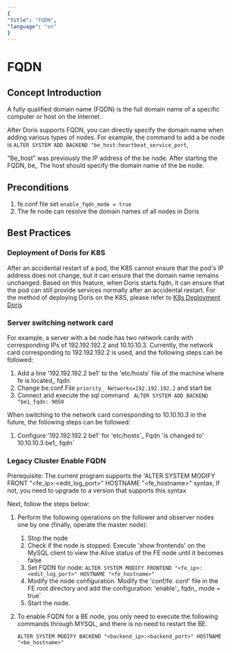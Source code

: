 ```yaml
---
{
"title": "FQDN",
"language": "en"
}
---
```


<!--
Licensed to the Apache Software Foundation (ASF) under one
or more contributor license agreements.  See the NOTICE file
distributed with this work for additional information
regarding copyright ownership.  The ASF licenses this file
to you under the Apache License, Version 2.0 (the
"License"); you may not use this file except in compliance
with the License.  You may obtain a copy of the License at

  http://www.apache.org/licenses/LICENSE-2.0

Unless required by applicable law or agreed to in writing,
software distributed under the License is distributed on an
"AS IS" BASIS, WITHOUT WARRANTIES OR CONDITIONS OF ANY
KIND, either express or implied.  See the License for the
specific language governing permissions and limitations
under the License.
-->

# FQDN

## Concept Introduction

<version since="dev"></version>

A fully qualified domain name (FQDN) is the full domain name of a specific computer or host on the Internet.

After Doris supports FQDN, you can directly specify the domain name when adding various types of nodes. For example, the command to add a be node is `ALTER SYSTEM ADD BACKEND "be_host:heartbeat_service_port`,

"Be_host" was previously the IP address of the be node. After starting the FQDN, be_ The host should specify the domain name of the be node.

## Preconditions

1. fe.conf file set `enable_fqdn_mode = true`
2. The fe node can resolve the domain names of all nodes in Doris

## Best Practices

### Deployment of Doris for K8S

After an accidental restart of a pod, the K8S cannot ensure that the pod's IP address does not change, but it can ensure that the domain name remains unchanged. Based on this feature, when Doris starts fqdn, it can ensure that the pod can still provide services normally after an accidental restart.
For the method of deploying Doris on the K8S, please refer to [K8s Deployment Doris](../../install/k8s-deploy.md)

### Server switching network card

For example, a server with a be node has two network cards with corresponding IPs of 192.192.192.2 and 10.10.10.3. Currently, the network card corresponding to 192.192.192.2 is used, and the following steps can be followed:

1. Add a line '192.192.192.2 be1' to the 'etc/hosts' file of the machine where fe is located_ fqdn`
2. Change be.conf File ` priority_ Networks=192.192.192.2 ` and start be
3. Connect and execute the sql command ` ALTER SYSTEM ADD BACKEND "be1_fqdn: 9050`

When switching to the network card corresponding to 10.10.10.3 in the future, the following steps can be followed:

1. Configure '192.192.192.2 be1' for 'etc/hosts'_ Fqdn 'is changed to' 10.10.10.3 be1_ fqdn`

### Legacy Cluster Enable FQDN

Prerequisite: The current program supports the 'ALTER SYSTEM MODIFY FRONT "<fe_ip>:<edit_log_port>" HOSTNAME "<fe_hostname>" syntax,
If not, you need to upgrade to a version that supports this syntax

Next, follow the steps below:

1. Perform the following operations on the follower and observer nodes one by one (finally, operate the master node):

    1. Stop the node
    2. Check if the node is stopped. Execute 'show frontends' on the MySQL client to view the Alive status of the FE node until it becomes false
    3. Set FQDN for node: `ALTER SYSTEM MODIFY FRONTEND "<fe_ip>:<edit_log_port>" HOSTNAME "<fe_hostname>"`
    4. Modify the node configuration. Modify the 'conf/fe. conf' file in the FE root directory and add the configuration: 'enable'_ fqdn_ mode = true`
    5. Start the node.
    
2. To enable FQDN for a BE node, you only need to execute the following commands through MYSQL, and there is no need to restart the BE.

   `ALTER SYSTEM MODIFY BACKEND "<backend_ip>:<backend_port>" HOSTNAME "<be_hostname>"`


